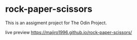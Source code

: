 # rock-paper-scissors
This is an assigment project for The Odin Project. 

live preview https://majiro1996.github.io/rock-paper-scissors/
